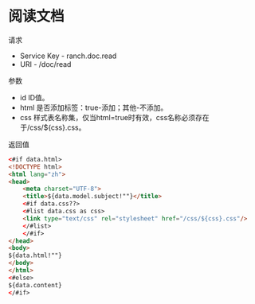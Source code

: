 # 阅读文档

请求
- Service Key - ranch.doc.read
- URI - /doc/read

参数
- id ID值。
- html 是否添加<html>标签：true-添加；其他-不添加。
- css 样式表名称集，仅当html=true时有效，css名称必须存在于/css/${css}.css。

返回值
```html
<#if data.html>
<!DOCTYPE html>
<html lang="zh">
<head>
    <meta charset="UTF-8">
    <title>${data.model.subject!""}</title>
    <#if data.css??>
    <#list data.css as css>
    <link type="text/css" rel="stylesheet" href="/css/${css}.css"/>
    </#list>
    </#if>
</head>
<body>
${data.html!""}
</body>
</html>
<#else>
${data.content}
</#if>
```

